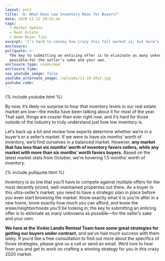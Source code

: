 ```yaml
---
layout: post
title: 'Q: What Does Low Inventory Mean for Buyers?'
date: 2020-11-12 19:52:44
tags:
  - Market Update
  - Real Estate
  - Home Buyer Tips
excerpt: 't’s hard to convey how crazy this fall market is, but here’s our best shot.'
enclosure:
pullquote: >-
  The key to submitting an enticing offer is to eliminate as many unknowns as
  possible—for the seller’s sake and your own.
enclosure_type: video/mp4
enclosure_time:
use_youtube_image: false
youtube_alternate_image: /uploads/11-10-20yt.jpg
youtube_code:
---
```


{% include youtube.html %}

By now, it’s likely no surprise to hear that inventory levels in our real estate market are low—the media have been talking about it for most of the year. That said, things are crazier than ever right now, and it’s hard for those outside of the industry to truly understand just how low inventory is.&nbsp;

Let’s back up a bit and review how experts determine whether we’re in a buyer’s or a seller’s market. If we were to have six months’ worth of inventory, we’d find ourselves in a balanced market. However, **any market that has less than six months’ worth of inventory favors sellers, while any market with more than six months’ worth favors buyers.** Based on the latest market stats from October, we’re hovering 1.5 months’ worth of inventory.&nbsp;

{% include pullquote.html %}

Inventory is so low that you’ll have to compete against multiple offers for the most decently priced, well-maintained properties out there. As a buyer in this ultra-seller’s market, you need to have a strategic plan in place before you even start browsing the market. Know exactly what it is you’re after in a new home, know exactly how much you can afford, and know the areas/neighborhoods you’ll be looking in; the key to submitting an enticing offer is to eliminate as many unknowns as possible—for the seller’s sake and your own.&nbsp;

**We here at the Vickie Landis Rentsel Team have some great strategies for getting our buyers under contract**, and we’ve had much success with them lately. If you’d like a free consultation to find out more about the specifics of those strategies, please give us a call or send an email. We’d love to hear from you and get to work on crafting a winning strategy for you in this crazy 2020 market.&nbsp;

&nbsp;